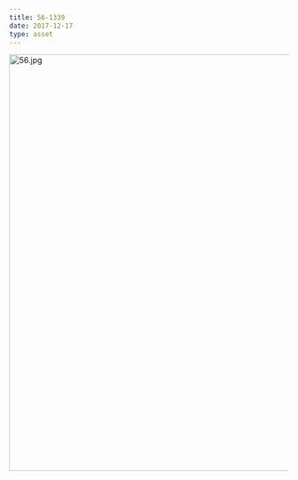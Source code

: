 ```yaml
---
title: 56-1339
date: 2017-12-17
type: asset
---
```

<img src="http://ccnmtl.columbia.edu/projects/histologylab/assets/images/56.jpg" height="750" alt="56.jpg" style="margin: 0;padding: 0;border: 0;">